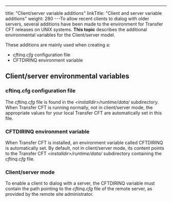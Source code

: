 ---
title: "Client/server  variable additions"
linkTitle: "Client and server variable additions"
weight: 280
---To allow recent clients to dialog with older servers, several additions
have been made to the environment for Transfer CFT releases on UNIX systems.
****This topic**** describes the additional
environmental variables for the Client/server model.

These additions are mainly used when creating a:

* *cftinq.cfg*
    configuration file
* CFTDIRINQ environment
    variable

## Client/server environmental variables

### cftinq.cfg configuration file

The *cftinq.cfg* file is found in the *&lt;installdir>/runtime/data/* subdirectory.
When Transfer CFT is running normally, not in client/server mode, the
appropriate values for your local Transfer CFT are automatically set in
this file.

### CFTDIRINQ environment variable

When Transfer CFT is installed, an environment variable called CFTDIRINQ
is automatically set. By default, not in client/server mode, its content
points to the Transfer CFT *&lt;installdir>/runtime/data/* subdirectory containing the *cftinq.cfg*
file.

### Client/server mode

To enable a client to dialog with a server, the CFTDIRINQ variable must
contain the path pointing to the *cftinq.cfg* file of the remote
server, as provided by the remote site administrator.
